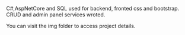 C#,AspNetCore and SQL used for backend, fronted css and bootstrap.  <br>
CRUD and admin panel services wroted.


You can visit the img folder to access project details.

